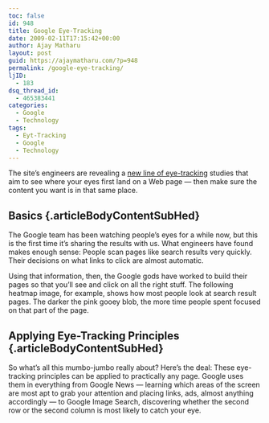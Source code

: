 ```yaml
---
toc: false
id: 948
title: Google Eye-Tracking
date: 2009-02-11T17:15:42+00:00
author: Ajay Matharu
layout: post
guid: https://ajaymatharu.com/?p=948
permalink: /google-eye-tracking/
ljID:
  - 183
dsq_thread_id:
  - 465383441
categories:
  - Google
  - Technology
tags:
  - Eyt-Tracking
  - Google
  - Technology
---
```

The site’s engineers are revealing a <a href="https://googleblog.blogspot.com/2009/02/eye-tracking-studies-more-than-meets.html" target="_blank">new line of eye-tracking</a> studies that aim to see where your eyes first land on a Web page &#8212; then make sure the content you want is in that same place.

## Basics {.articleBodyContentSubHed}

The Google team has been watching people’s eyes for a while now, but this is the first time it’s sharing the results with us. What engineers have found makes enough sense: People scan pages like search results very quickly. Their decisions on what links to click are almost automatic.

Using that information, then, the Google gods have worked to build their pages so that you’ll see and click on all the right stuff. The following heatmap image, for example, shows how most people look at search result pages. The darker the pink gooey blob, the more time people spent focused on that part of the page.

## Applying Eye-Tracking Principles {.articleBodyContentSubHed}

So what’s all this mumbo-jumbo really about? Here’s the deal: These eye-tracking principles can be applied to practically any page. Google uses them in everything from Google News &#8212; learning which areas of the screen are most apt to grab your attention and placing links, ads, almost anything accordingly &#8212; to Google Image Search, discovering whether the second row or the second column is most likely to catch your eye.
